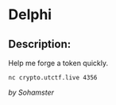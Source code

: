 
# Delphi
## Description:
Help me forge a token quickly.

`nc crypto.utctf.live 4356`

_by Sohamster_


